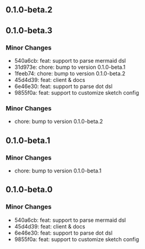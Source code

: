 ## 0.1.0-beta.2

## 0.1.0-beta.3

### Minor Changes

- 540a6cb: feat: support to parse mermaid dsl
- 31d973e: chore: bump to version 0.1.0-beta.1
- 1feeb74: chore: bump to version 0.1.0-beta.2
- 45d4d39: feat: client & docs
- 6e46e30: feat: support to parse dot dsl
- 9855f0a: feat: support to customize sketch config

### Minor Changes

- chore: bump to version 0.1.0-beta.2

## 0.1.0-beta.1

### Minor Changes

- chore: bump to version 0.1.0-beta.1

## 0.1.0-beta.0

### Minor Changes

- 540a6cb: feat: support to parse mermaid dsl
- 45d4d39: feat: client & docs
- 6e46e30: feat: support to parse dot dsl
- 9855f0a: feat: support to customize sketch config
